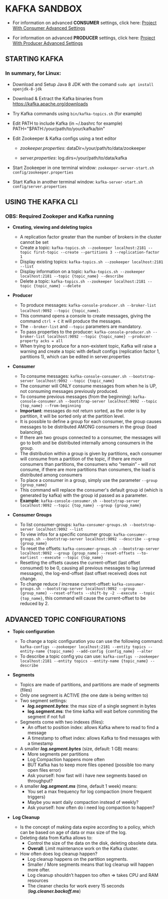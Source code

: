 # KAFKA SANDBOX

- For information on advanced **CONSUMER** settings, click here: [Project With Consumer Advanced Settings](/kafka-elasticsearch-consumer)

- For information on advanced **PRODUCER** settings, click here: [Project With Producer Advanced Settings](/kafka-twitter-producer)

## STARTING KAFKA

### In summary, for Linux:

- Download and Setup Java 8 JDK with the comand ```sudo apt install openjdk-8-jdk```
- Download & Extract the Kafka binaries from https://kafka.apache.org/downloads
- Try Kafka commands using ```bin/kafka-topics.sh``` (for example)
- Edit PATH to include Kafka (in ~/.bashrc for example) PATH="$PATH:/your/path/to/your/kafka/bin"
- Edit Zookeeper & Kafka configs using a text editor

    - *zookeeper.properties*: dataDir=/your/path/to/data/zookeeper

    - *server.properties*: log.dirs=/your/path/to/data/kafka

- Start Zookeeper in one terminal window: ```zookeeper-server-start.sh config/zookeeper.properties```

- Start Kafka in another terminal window: ```kafka-server-start.sh config/server.properties```

## USING THE KAFKA CLI 

### OBS: Required Zookeper and Kafka running

- **Creating, viewing and deleting topics**
    - A replication factor greater than the number of brokers in the cluster cannot be set
    - Create a topic: ```kafka-topics.sh --zookeeper localhost:2181 --topic first-topic --create --partitions 3 --replication-factor 1```
    - Display existing topics: ```kafka-topics.sh --zookeeper localhost:2181 --list```
    - Display information on a topic: ```kafka-topics.sh --zookeeper localhost:2181 --topic {topic_name} --describe```
    - Delete a topic: ```kafka-topics.sh --zookeeper localhost:2181 --topic {topic_name} --delete```

- **Producer**
    - To produce messages: ```kafka-console-producer.sh --broker-list localhost:9092 --topic {topic_name}```.
    - This command opens a console to create messages, giving the command ```ctrl + C``` it will produce the messages.
    - The ```--broker-list``` and ```--topic``` parameters are mandatory.
    - To pass properties to the producer: ```kafka-console-producer.sh --broker-list localhost:9092 --topic {topic_name} --producer-property acks = all```
    - When trying to produce for a non-existent topic, Kafka will raise a warning and create a topic with default configs (replication factor 1, partitions 1), which can be edited in server.properties

- **Consumer**
    - To consume messages: ```kafka-console-consumer.sh --bootstrap-server localhost:9092 --topic {topic_name}```
    - The consumer will ONLY consume messages from when he is UP, not consuming messages previously produced.
   - To consume previous messages (from the beginning): ```kafka-console-consumer.sh --bootstrap-server localhost:9092 --topic {top_name} --from-beginning```
    - **Important**: messages do not return sorted, as the order is by partition, it will be sorted only at the partition level.
    - It is possible to define a group for each consumer, the group causes messages to be distributed AMONG consumers in the group (load balancing).
    - If there are two groups connected to a consumer, the messages will go to both and be distributed internally among consumers in the group.
    - The distribution within a group is given by partitions, each consumer will consume from a partition of the topic, if there are more consumers than partitions, the consumers who “remain” - will not consume, if there are more partitions than consumers, the load is distributed among consumers
    - To place a consumer in a group, simply use the parameter ```--group {group_name}```
    - This command will replace the consumer's default group id (which is generated by kafka) with the group id passed as a parameter.
    - **Example**: ```kafka-console-consumer.sh --bootstrap-server localhost:9092 --topic {top_name} --group {group_name}```

- **Consumer Groups**
    - To list consumer-groups: ```kafka-consumer-groups.sh --bootstrap-server localhost:9092 --list```
    - To view infos for a specific consumer group: ```kafka-consumer-groups.sh --bootstrap-server localhost:9092 --describe --group {group_name}```
    - To reset the offsets: ```kafka-consumer-groups.sh --bootstrap-server localhost:9092 --group {group_name} --reset-offsets --to-earliest --execute --topic {top_name}```
    - Resetting the offsets causes the current-offset (last offset consumed) to be 0, causing all previous messages to lag (unread messages), the log-end-offset (last offset received) does not change.
    - To change reduce / increase current-offset: ```kafka-consumer-groups.sh --bootstrap-server localhost:9092 --group {group_name} --reset-offsets --shift-by -2 --execute --topic {top_name}```, this command will cause the current-offset to be reduced by 2.

## ADVANCED TOPIC CONFIGURATIONS

- **Topic configuration**
    - To change a topic configuration you can use the following command:
    ```kafka-configs --zookeeper localhost:2181 --entity topics --entity-name {topic_name} --add-config {config_name} --alter```
    - To describe a topic config you can use:
    ```kafka-configs --zookeeper localhost:2181 --entity topics --entity-name {topic_name} --describe```

- **Segments**
    - Topics are made of partitions, and partitions are made of segments (files)
    - Only one segment is ACTIVE (the one date is being written to)
    - Two segment settings:
        - ***log.segment.bytes***: the max size of a single segment in bytes
        - **log.segment.ms**: the time kafka will wait before commiting the segment if not full
    - Segments come with two indexes (files):
        - An offset to position index: allows Kafka where to read to find a message
        - A timestamp to offset index: allows Kafka to find messages with a timestamp
    - A smaller ***log.segment.bytes*** (size, default: 1 GB) means:
        - More segments per partitions
        - Log Compaction happens more often
        - BUT Kafka has to keep more files opened (possible too many open files error)
        - Ask yourself: how fast will i have new segments based on throughput?
    - A smaller ***log.segment.ms*** (time, default 1 week) means:
        - You set a max frequency for log compaction (more frequent triggers)
        - Maybe you want daily compaction instead of weekly?
        - Ask yourself: how often do i need log compaction to happen?

- **Log Cleanup**
    - Is the concept of making data expire according to a policy, which can be based on age of data or max size of the log.
    - Deleting data from Kafka allows to:
        - Control the size of the data on the disk, deleting obsolete data.
        - **Overall**: Limit maintenance work on the Kafka cluster.
    - How often does log cleanup happen?
        - Log cleanup happens on the partition segments.
        - Smaller / More segments means that log cleanup will happen more ofter.
        - Log cleanup shouldn’t happen too often => takes CPU and RAM resources
        - The cleaner checks for work every 15 seconds (***log.cleaner.backoff.ms***)






